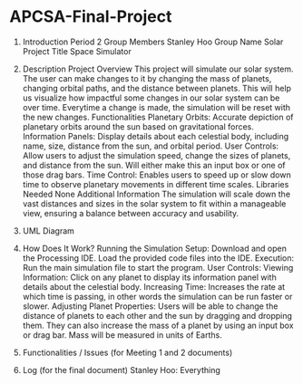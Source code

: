 # APCSA-Final-Project

1. Introduction
Period
2
Group Members
Stanley Hoo
Group Name
Solar
Project Title
Space Simulator

2. Description
Project Overview
This project will simulate our solar system. The user can make changes to it by changing the mass of planets, changing orbital paths, and the distance between planets. This will help us visualize how impactful some changes in our solar system can be over time. Everytime a change is made, the simulation will be reset with the new changes. 
Functionalities
Planetary Orbits: Accurate depiction of planetary orbits around the sun based on gravitational forces.
Information Panels: Display details about each celestial body, including name, size, distance from the sun, and orbital period.
User Controls: Allow users to adjust the simulation speed, change the sizes of planets, and distance from the sun. Will either make this an input box or one of those drag bars.
Time Control: Enables users to speed up or slow down time to observe planetary movements in different time scales.
Libraries Needed
None
Additional Information
The simulation will scale down the vast distances and sizes in the solar system to fit within a manageable view, ensuring a balance between accuracy and usability.















3. UML Diagram


4. How Does It Work?
Running the Simulation
Setup: Download and open the Processing IDE. Load the provided code files into the IDE.
Execution: Run the main simulation file to start the program.
User Controls:
Viewing Information: Click on any planet to display its information panel with details about the celestial body.
Increasing Time: Increases the rate at which time is passing, in other words the simulation can be run faster or slower.
Adjusting Planet Properties: Users will be able to change the distance of planets to each other and the sun by dragging and dropping them. They can also increase the mass of a planet by using an input box or drag bar. Mass will be measured in units of Earths. 

5. Functionalities / Issues (for Meeting 1 and 2 documents)

6. Log (for the final document)
Stanley Hoo: Everything
